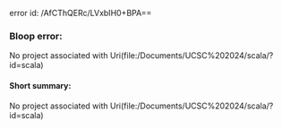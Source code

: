 error id: /AfCThQERc/LVxbIH0+BPA==
### Bloop error:

No project associated with Uri(file:<HOME>/Documents/UCSC%202024/scala/?id=scala)
#### Short summary: 

No project associated with Uri(file:<HOME>/Documents/UCSC%202024/scala/?id=scala)